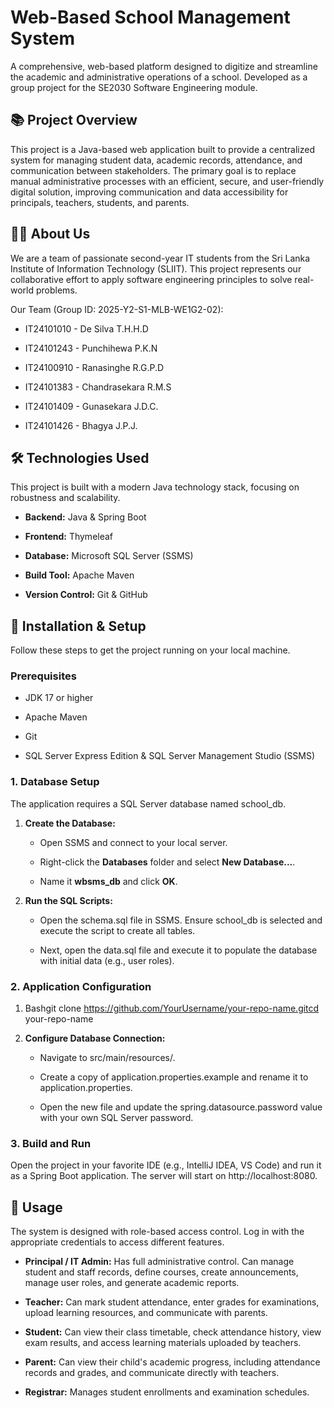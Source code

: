 Web-Based School Management System
==================================

A comprehensive, web-based platform designed to digitize and streamline the academic and administrative operations of a school. Developed as a group project for the SE2030 Software Engineering module.

📚 Project Overview
-------------------

This project is a Java-based web application built to provide a centralized system for managing student data, academic records, attendance, and communication between stakeholders. The primary goal is to replace manual administrative processes with an efficient, secure, and user-friendly digital solution, improving communication and data accessibility for principals, teachers, students, and parents. 

👨‍💻 About Us
--------------

We are a team of passionate second-year IT students from the Sri Lanka Institute of Information Technology (SLIIT). This project represents our collaborative effort to apply software engineering principles to solve real-world problems.

Our Team (Group ID: 2025-Y2-S1-MLB-WE1G2-02):

*   IT24101010 - De Silva T.H.H.D
  
*   IT24101243 - Punchihewa P.K.N
    
*   IT24100910 - Ranasinghe R.G.P.D
    
*   IT24101383 - Chandrasekara R.M.S
    
*   IT24101409 - Gunasekara J.D.C.
    
*   IT24101426 - Bhagya J.P.J.
    

🛠️ Technologies Used
---------------------

This project is built with a modern Java technology stack, focusing on robustness and scalability.

*   **Backend:** Java & Spring Boot
    
*   **Frontend:** Thymeleaf
    
*   **Database:** Microsoft SQL Server (SSMS)
    
*   **Build Tool:** Apache Maven
    
*   **Version Control:** Git & GitHub
    

🚀 Installation & Setup
-----------------------

Follow these steps to get the project running on your local machine.

### **Prerequisites**

*   JDK 17 or higher
    
*   Apache Maven
    
*   Git
    
*   SQL Server Express Edition & SQL Server Management Studio (SSMS)
    

### **1\. Database Setup**

The application requires a SQL Server database named school\_db.

1.  **Create the Database:**
    
    *   Open SSMS and connect to your local server.
        
    *   Right-click the **Databases** folder and select **New Database...**.
        
    *   Name it **wbsms_db** and click **OK**.
        
2.  **Run the SQL Scripts:**
    
    *   Open the schema.sql file in SSMS. Ensure school\_db is selected and execute the script to create all tables.
        
    *   Next, open the data.sql file and execute it to populate the database with initial data (e.g., user roles).
        

### **2\. Application Configuration**

1.  Bashgit clone https://github.com/YourUsername/your-repo-name.gitcd your-repo-name
    
2.  **Configure Database Connection:**
    
    *   Navigate to src/main/resources/.
        
    *   Create a copy of application.properties.example and rename it to application.properties.
        
    *   Open the new file and update the spring.datasource.password value with your own SQL Server password.
        

### **3\. Build and Run**

Open the project in your favorite IDE (e.g., IntelliJ IDEA, VS Code) and run it as a Spring Boot application. The server will start on http://localhost:8080.

📖 Usage
--------

The system is designed with role-based access control. Log in with the appropriate credentials to access different features.

*   **Principal / IT Admin:** Has full administrative control. Can manage student and staff records, define courses, create announcements, manage user roles, and generate academic reports.
    
*   **Teacher:** Can mark student attendance, enter grades for examinations, upload learning resources, and communicate with parents.
    
*   **Student:** Can view their class timetable, check attendance history, view exam results, and access learning materials uploaded by teachers.
    
*   **Parent:** Can view their child's academic progress, including attendance records and grades, and communicate directly with teachers.
    
*   **Registrar:** Manages student enrollments and examination schedules.
